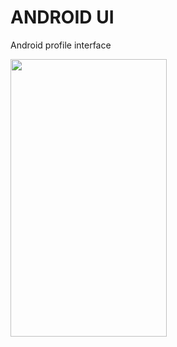# ANDROID UI
Android profile interface

<img src="https://cloud.githubusercontent.com/assets/25086018/22175357/af2f2806-e025-11e6-92d9-625d759eebd8.png" width="250" height="444">
